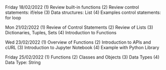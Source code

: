 Friday 18/02/2022
(1) Review built-in functions
(2) Review control statements: if/else
(3) Data structures: List
(4) Examples control statements: for loop


Mon 21/02/2022
(1) Review of Control Statements
(2) Review of Lists
(3) Dictionaries, Tuples, Sets
(4) Introduction to Functions


Wed 23/02/2022
(1) Overview of Functions
(2) Introduction to APIs and cURL
(3) Introduction to Jupyter Notebook
(4) Example with Python Library


Friday 25/02/2022
(1) Functions
(2) Classes and Objects
(3) Data Types
(4) Data Type: String

